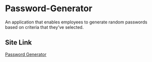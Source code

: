 # Password-Generator
An application that enables employees to generate random passwords based on criteria that they’ve selected.

## Site Link
<a href="https://jimmant91.github.io/Password-Generator/">Password Generator</a>
